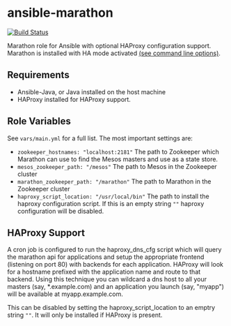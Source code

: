 ansible-marathon
=============
[![Build Status](https://travis-ci.org/AnsibleShipyard/ansible-marathon.svg?branch=master)](https://travis-ci.org/AnsibleShipyard/ansible-marathon)

Marathon role for Ansible with optional HAProxy configuration support. Marathon is installed with HA mode activated [(see command line options)](https://github.com/mesosphere/marathon#command-line-options).

## Requirements

* Ansible-Java, or Java installed on the host machine
* HAProxy installed for HAProxy support. 

## Role Variables

See ```vars/main.yml``` for a full list. The most important settings are:

* ```zookeeper_hostnames: "localhost:2181"``` The path to Zookeeper which Marathon can use to find the Mesos masters and use as a state store.
* ```mesos_zookeeper_path: "/mesos"``` The path to Mesos in the Zookeeper cluster
* ```marathon_zookeeper_path: "/marathon"``` The path to Marathon in the Zookeeper cluster 
* ```haproxy_script_location: "/usr/local/bin"``` The path to install the haproxy configuration script. If this is an empty string ```""``` haproxy configuration will be disabled.

## HAProxy Support

A cron job is configured to run the haproxy_dns_cfg script which will query the marathon api for applications and setup the appropriate frontend (listening on port 80) with backends for each application. HAProxy will look for a hostname prefixed with the application name and route to that backend. Using this technique you can wildcard a dns host to all your masters (say, *.example.com) and an application you launch (say, "myapp") will be available at myapp.example.com.

This can be disabled by setting the haproxy_script_location to an emptry string ```""```. It will only be installed if HAProxy is present.
